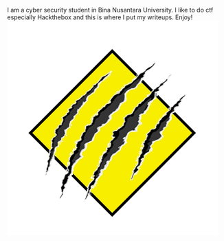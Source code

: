 I am a cyber security student in Bina Nusantara University. I like to do ctf especially Hackthebox and this is where I put my writeups. Enjoy!
<br>
![logo](/images/auctionbeastlogo.jpg)
